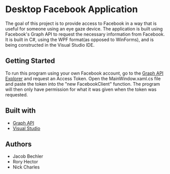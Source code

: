 

# Desktop Facebook Application

The goal of this project is to provide access to Facebook in a way that is useful for someone using an eye gaze device. The application is built using Facebook's Graph API to request the necessary information from Facebook. It is built in C#, using the WPF format(as opposed to WinForms), and is being constructed in the Visual Studio IDE.

## Getting Started

To run this program using your own Facebook account, go to the [Graph API Explorer](https://developers.facebook.com/tools/explorer/) and request an Access Token. Open the MainWindow.xaml.cs file and paste the token into the "new FacebookClient" function. The program will then only have permission for what it was given when the token was requested.

## Built with

* [Graph API](https://developers.facebook.com/docs/graph-api/)
* [Visual Studio](https://www.visualstudio.com/)

## Authors
* Jacob Bechler
* Rory Hector
* Nick Charles

